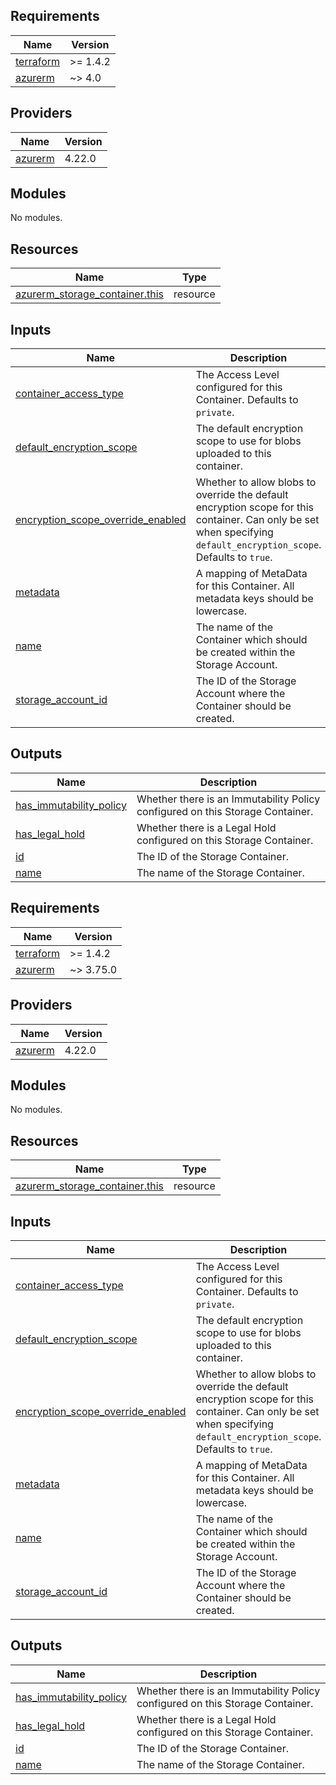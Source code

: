 ## Requirements

| Name | Version |
|------|---------|
| <a name="requirement_terraform"></a> [terraform](#requirement\_terraform) | >= 1.4.2 |
| <a name="requirement_azurerm"></a> [azurerm](#requirement\_azurerm) | ~> 4.0 |

## Providers

| Name | Version |
|------|---------|
| <a name="provider_azurerm"></a> [azurerm](#provider\_azurerm) | 4.22.0 |

## Modules

No modules.

## Resources

| Name | Type |
|------|------|
| [azurerm_storage_container.this](https://registry.terraform.io/providers/hashicorp/azurerm/latest/docs/resources/storage_container) | resource |

## Inputs

| Name | Description | Type | Default | Required |
|------|-------------|------|---------|:--------:|
| <a name="input_container_access_type"></a> [container\_access\_type](#input\_container\_access\_type) | The Access Level configured for this Container. Defaults to `private`. | `string` | `"private"` | no |
| <a name="input_default_encryption_scope"></a> [default\_encryption\_scope](#input\_default\_encryption\_scope) | The default encryption scope to use for blobs uploaded to this container. | `string` | `null` | no |
| <a name="input_encryption_scope_override_enabled"></a> [encryption\_scope\_override\_enabled](#input\_encryption\_scope\_override\_enabled) | Whether to allow blobs to override the default encryption scope for this container. Can only be set when specifying `default_encryption_scope`. Defaults to `true`. | `bool` | `null` | no |
| <a name="input_metadata"></a> [metadata](#input\_metadata) | A mapping of MetaData for this Container. All metadata keys should be lowercase. | `map(string)` | `null` | no |
| <a name="input_name"></a> [name](#input\_name) | The name of the Container which should be created within the Storage Account. | `string` | n/a | yes |
| <a name="input_storage_account_id"></a> [storage\_account\_id](#input\_storage\_account\_id) | The ID of the Storage Account where the Container should be created. | `string` | n/a | yes |

## Outputs

| Name | Description |
|------|-------------|
| <a name="output_has_immutability_policy"></a> [has\_immutability\_policy](#output\_has\_immutability\_policy) | Whether there is an Immutability Policy configured on this Storage Container. |
| <a name="output_has_legal_hold"></a> [has\_legal\_hold](#output\_has\_legal\_hold) | Whether there is a Legal Hold configured on this Storage Container. |
| <a name="output_id"></a> [id](#output\_id) | The ID of the Storage Container. |
| <a name="output_name"></a> [name](#output\_name) | The name of the Storage Container. |

<!-- BEGIN_TF_DOCS -->
## Requirements

| Name | Version |
|------|---------|
| <a name="requirement_terraform"></a> [terraform](#requirement\_terraform) | >= 1.4.2 |
| <a name="requirement_azurerm"></a> [azurerm](#requirement\_azurerm) | ~> 3.75.0 |

## Providers

| Name | Version |
|------|---------|
| <a name="provider_azurerm"></a> [azurerm](#provider\_azurerm) | 4.22.0 |

## Modules

No modules.

## Resources

| Name | Type |
|------|------|
| [azurerm_storage_container.this](https://registry.terraform.io/providers/hashicorp/azurerm/latest/docs/resources/storage_container) | resource |

## Inputs

| Name | Description | Type | Default | Required |
|------|-------------|------|---------|:--------:|
| <a name="input_container_access_type"></a> [container\_access\_type](#input\_container\_access\_type) | The Access Level configured for this Container. Defaults to `private`. | `string` | `"private"` | no |
| <a name="input_default_encryption_scope"></a> [default\_encryption\_scope](#input\_default\_encryption\_scope) | The default encryption scope to use for blobs uploaded to this container. | `string` | `null` | no |
| <a name="input_encryption_scope_override_enabled"></a> [encryption\_scope\_override\_enabled](#input\_encryption\_scope\_override\_enabled) | Whether to allow blobs to override the default encryption scope for this container. Can only be set when specifying `default_encryption_scope`. Defaults to `true`. | `bool` | `null` | no |
| <a name="input_metadata"></a> [metadata](#input\_metadata) | A mapping of MetaData for this Container. All metadata keys should be lowercase. | `map(string)` | `null` | no |
| <a name="input_name"></a> [name](#input\_name) | The name of the Container which should be created within the Storage Account. | `string` | n/a | yes |
| <a name="input_storage_account_id"></a> [storage\_account\_id](#input\_storage\_account\_id) | The ID of the Storage Account where the Container should be created. | `string` | n/a | yes |

## Outputs

| Name | Description |
|------|-------------|
| <a name="output_has_immutability_policy"></a> [has\_immutability\_policy](#output\_has\_immutability\_policy) | Whether there is an Immutability Policy configured on this Storage Container. |
| <a name="output_has_legal_hold"></a> [has\_legal\_hold](#output\_has\_legal\_hold) | Whether there is a Legal Hold configured on this Storage Container. |
| <a name="output_id"></a> [id](#output\_id) | The ID of the Storage Container. |
| <a name="output_name"></a> [name](#output\_name) | The name of the Storage Container. |
<!-- END_TF_DOCS -->
